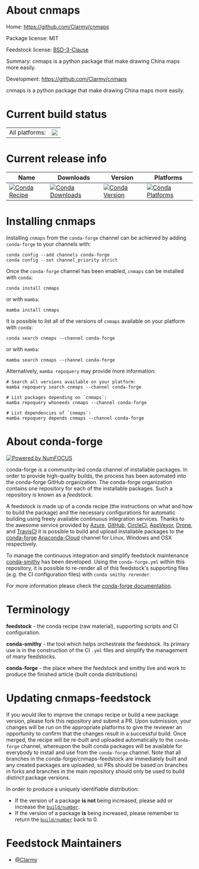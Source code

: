 About cnmaps
============

Home: https://github.com/Clarmy/cnmaps

Package license: MIT

Feedstock license: [BSD-3-Clause](https://github.com/conda-forge/cnmaps-feedstock/blob/main/LICENSE.txt)

Summary: cnmaps is a python package that make drawing China maps more easily. 

Development: https://github.com/Clarmy/cnmaps

cnmaps is a python package that make drawing China maps more easily.


Current build status
====================


<table><tr><td>All platforms:</td>
    <td>
      <a href="https://dev.azure.com/conda-forge/feedstock-builds/_build/latest?definitionId=16039&branchName=main">
        <img src="https://dev.azure.com/conda-forge/feedstock-builds/_apis/build/status/cnmaps-feedstock?branchName=main">
      </a>
    </td>
  </tr>
</table>

Current release info
====================

| Name | Downloads | Version | Platforms |
| --- | --- | --- | --- |
| [![Conda Recipe](https://img.shields.io/badge/recipe-cnmaps-green.svg)](https://anaconda.org/conda-forge/cnmaps) | [![Conda Downloads](https://img.shields.io/conda/dn/conda-forge/cnmaps.svg)](https://anaconda.org/conda-forge/cnmaps) | [![Conda Version](https://img.shields.io/conda/vn/conda-forge/cnmaps.svg)](https://anaconda.org/conda-forge/cnmaps) | [![Conda Platforms](https://img.shields.io/conda/pn/conda-forge/cnmaps.svg)](https://anaconda.org/conda-forge/cnmaps) |

Installing cnmaps
=================

Installing `cnmaps` from the `conda-forge` channel can be achieved by adding `conda-forge` to your channels with:

```
conda config --add channels conda-forge
conda config --set channel_priority strict
```

Once the `conda-forge` channel has been enabled, `cnmaps` can be installed with `conda`:

```
conda install cnmaps
```

or with `mamba`:

```
mamba install cnmaps
```

It is possible to list all of the versions of `cnmaps` available on your platform with `conda`:

```
conda search cnmaps --channel conda-forge
```

or with `mamba`:

```
mamba search cnmaps --channel conda-forge
```

Alternatively, `mamba repoquery` may provide more information:

```
# Search all versions available on your platform:
mamba repoquery search cnmaps --channel conda-forge

# List packages depending on `cnmaps`:
mamba repoquery whoneeds cnmaps --channel conda-forge

# List dependencies of `cnmaps`:
mamba repoquery depends cnmaps --channel conda-forge
```


About conda-forge
=================

[![Powered by
NumFOCUS](https://img.shields.io/badge/powered%20by-NumFOCUS-orange.svg?style=flat&colorA=E1523D&colorB=007D8A)](https://numfocus.org)

conda-forge is a community-led conda channel of installable packages.
In order to provide high-quality builds, the process has been automated into the
conda-forge GitHub organization. The conda-forge organization contains one repository
for each of the installable packages. Such a repository is known as a *feedstock*.

A feedstock is made up of a conda recipe (the instructions on what and how to build
the package) and the necessary configurations for automatic building using freely
available continuous integration services. Thanks to the awesome service provided by
[Azure](https://azure.microsoft.com/en-us/services/devops/), [GitHub](https://github.com/),
[CircleCI](https://circleci.com/), [AppVeyor](https://www.appveyor.com/),
[Drone](https://cloud.drone.io/welcome), and [TravisCI](https://travis-ci.com/)
it is possible to build and upload installable packages to the
[conda-forge](https://anaconda.org/conda-forge) [Anaconda-Cloud](https://anaconda.org/)
channel for Linux, Windows and OSX respectively.

To manage the continuous integration and simplify feedstock maintenance
[conda-smithy](https://github.com/conda-forge/conda-smithy) has been developed.
Using the ``conda-forge.yml`` within this repository, it is possible to re-render all of
this feedstock's supporting files (e.g. the CI configuration files) with ``conda smithy rerender``.

For more information please check the [conda-forge documentation](https://conda-forge.org/docs/).

Terminology
===========

**feedstock** - the conda recipe (raw material), supporting scripts and CI configuration.

**conda-smithy** - the tool which helps orchestrate the feedstock.
                   Its primary use is in the construction of the CI ``.yml`` files
                   and simplify the management of *many* feedstocks.

**conda-forge** - the place where the feedstock and smithy live and work to
                  produce the finished article (built conda distributions)


Updating cnmaps-feedstock
=========================

If you would like to improve the cnmaps recipe or build a new
package version, please fork this repository and submit a PR. Upon submission,
your changes will be run on the appropriate platforms to give the reviewer an
opportunity to confirm that the changes result in a successful build. Once
merged, the recipe will be re-built and uploaded automatically to the
`conda-forge` channel, whereupon the built conda packages will be available for
everybody to install and use from the `conda-forge` channel.
Note that all branches in the conda-forge/cnmaps-feedstock are
immediately built and any created packages are uploaded, so PRs should be based
on branches in forks and branches in the main repository should only be used to
build distinct package versions.

In order to produce a uniquely identifiable distribution:
 * If the version of a package **is not** being increased, please add or increase
   the [``build/number``](https://docs.conda.io/projects/conda-build/en/latest/resources/define-metadata.html#build-number-and-string).
 * If the version of a package **is** being increased, please remember to return
   the [``build/number``](https://docs.conda.io/projects/conda-build/en/latest/resources/define-metadata.html#build-number-and-string)
   back to 0.

Feedstock Maintainers
=====================

* [@Clarmy](https://github.com/Clarmy/)

